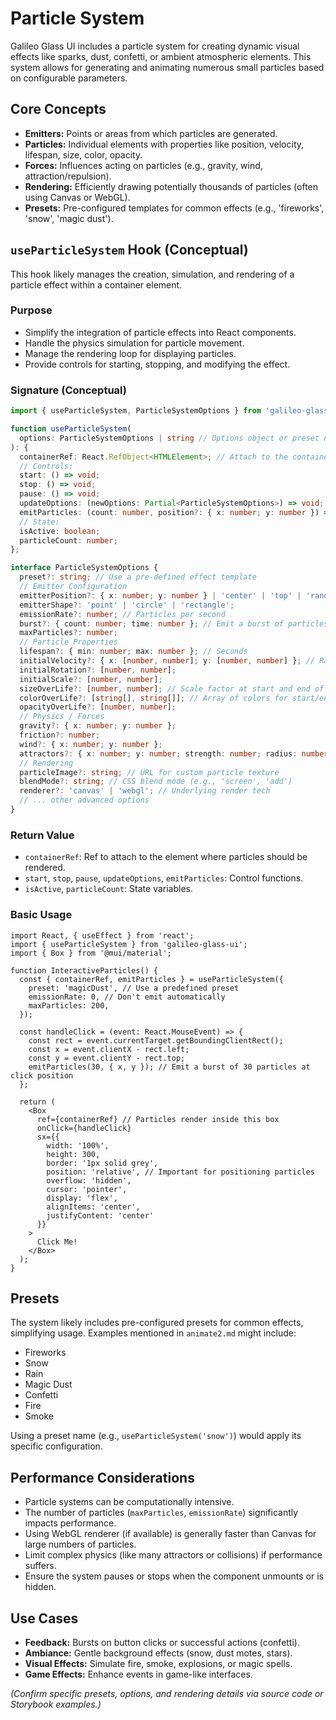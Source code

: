 # Particle System

Galileo Glass UI includes a particle system for creating dynamic visual effects like sparks, dust, confetti, or ambient atmospheric elements. This system allows for generating and animating numerous small particles based on configurable parameters.

## Core Concepts

- **Emitters:** Points or areas from which particles are generated.
- **Particles:** Individual elements with properties like position, velocity, lifespan, size, color, opacity.
- **Forces:** Influences acting on particles (e.g., gravity, wind, attraction/repulsion).
- **Rendering:** Efficiently drawing potentially thousands of particles (often using Canvas or WebGL).
- **Presets:** Pre-configured templates for common effects (e.g., 'fireworks', 'snow', 'magic dust').

## `useParticleSystem` Hook (Conceptual)

This hook likely manages the creation, simulation, and rendering of a particle effect within a container element.

### Purpose

- Simplify the integration of particle effects into React components.
- Handle the physics simulation for particle movement.
- Manage the rendering loop for displaying particles.
- Provide controls for starting, stopping, and modifying the effect.

### Signature (Conceptual)

```typescript
import { useParticleSystem, ParticleSystemOptions } from 'galileo-glass-ui';

function useParticleSystem(
  options: ParticleSystemOptions | string // Options object or preset name
): {
  containerRef: React.RefObject<HTMLElement>; // Attach to the container element
  // Controls:
  start: () => void;
  stop: () => void;
  pause: () => void;
  updateOptions: (newOptions: Partial<ParticleSystemOptions>) => void;
  emitParticles: (count: number, position?: { x: number; y: number }) => void;
  // State:
  isActive: boolean;
  particleCount: number;
};

interface ParticleSystemOptions {
  preset?: string; // Use a pre-defined effect template
  // Emitter Configuration
  emitterPosition?: { x: number; y: number } | 'center' | 'top' | 'random';
  emitterShape?: 'point' | 'circle' | 'rectangle';
  emissionRate?: number; // Particles per second
  burst?: { count: number; time: number }; // Emit a burst of particles
  maxParticles?: number;
  // Particle Properties
  lifespan?: { min: number; max: number }; // Seconds
  initialVelocity?: { x: [number, number]; y: [number, number] }; // Range [min, max]
  initialRotation?: [number, number];
  initialScale?: [number, number];
  sizeOverLife?: [number, number]; // Scale factor at start and end of life
  colorOverLife?: [string[], string[]]; // Array of colors for start/end
  opacityOverLife?: [number, number];
  // Physics / Forces
  gravity?: { x: number; y: number };
  friction?: number;
  wind?: { x: number; y: number };
  attractors?: { x: number; y: number; strength: number; radius: number }[];
  // Rendering
  particleImage?: string; // URL for custom particle texture
  blendMode?: string; // CSS blend mode (e.g., 'screen', 'add')
  renderer?: 'canvas' | 'webgl'; // Underlying render tech
  // ... other advanced options
}
```

### Return Value

- `containerRef`: Ref to attach to the element where particles should be rendered.
- `start`, `stop`, `pause`, `updateOptions`, `emitParticles`: Control functions.
- `isActive`, `particleCount`: State variables.

### Basic Usage

```tsx
import React, { useEffect } from 'react';
import { useParticleSystem } from 'galileo-glass-ui';
import { Box } from '@mui/material';

function InteractiveParticles() {
  const { containerRef, emitParticles } = useParticleSystem({
    preset: 'magicDust', // Use a predefined preset
    emissionRate: 0, // Don't emit automatically
    maxParticles: 200,
  });

  const handleClick = (event: React.MouseEvent) => {
    const rect = event.currentTarget.getBoundingClientRect();
    const x = event.clientX - rect.left;
    const y = event.clientY - rect.top;
    emitParticles(30, { x, y }); // Emit a burst of 30 particles at click position
  };

  return (
    <Box
      ref={containerRef} // Particles render inside this box
      onClick={handleClick}
      sx={{
        width: '100%',
        height: 300,
        border: '1px solid grey',
        position: 'relative', // Important for positioning particles
        overflow: 'hidden',
        cursor: 'pointer',
        display: 'flex',
        alignItems: 'center',
        justifyContent: 'center'
      }}
    >
      Click Me!
    </Box>
  );
}
```

## Presets

The system likely includes pre-configured presets for common effects, simplifying usage. Examples mentioned in `animate2.md` might include:

- Fireworks
- Snow
- Rain
- Magic Dust
- Confetti
- Fire
- Smoke

Using a preset name (e.g., `useParticleSystem('snow')`) would apply its specific configuration.

## Performance Considerations

- Particle systems can be computationally intensive.
- The number of particles (`maxParticles`, `emissionRate`) significantly impacts performance.
- Using WebGL renderer (if available) is generally faster than Canvas for large numbers of particles.
- Limit complex physics (like many attractors or collisions) if performance suffers.
- Ensure the system pauses or stops when the component unmounts or is hidden.

## Use Cases

- **Feedback:** Bursts on button clicks or successful actions (confetti).
- **Ambiance:** Gentle background effects (snow, dust motes, stars).
- **Visual Effects:** Simulate fire, smoke, explosions, or magic spells.
- **Game Effects:** Enhance events in game-like interfaces.

*(Confirm specific presets, options, and rendering details via source code or Storybook examples.)* 
